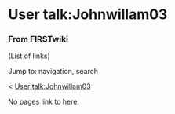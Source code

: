 

# User talk:Johnwillam03

### From FIRSTwiki

(List of links)

Jump to: navigation, search

&lt; [User
talk:Johnwillam03](/index.php?title=User_talk:Johnwillam03&redirect=no "User
talk:Johnwillam03" )  

No pages link to here.

